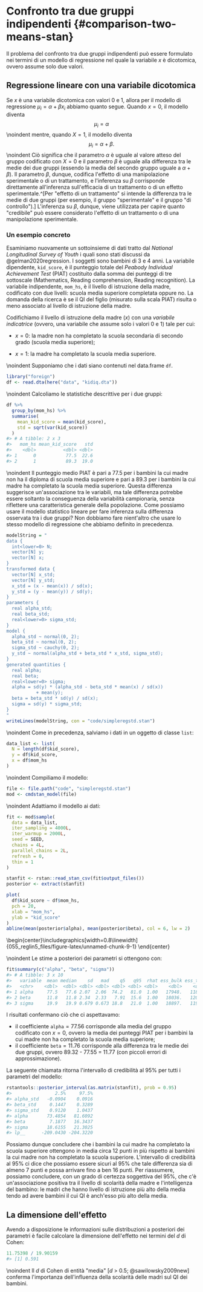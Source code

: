 # Confronto tra due gruppi indipendenti {#comparison-two-means-stan}



Il problema del confronto tra due gruppi indipendenti può essere formulato nei termini di un modello di regressione nel quale la variabile $x$ è dicotomica, ovvero assume solo due valori. 


## Regressione lineare con una variabile dicotomica

Se $x$ è una variabile dicotomica con valori 0 e 1, allora per il modello di regressione $\mu_i = \alpha + \beta x_i$ abbiamo quanto segue. Quando $x=0$, il modello diventa 
$$
\mu_i = \alpha
$$
\noindent
mentre, quando $X=1$, il modello diventa
$$
\mu_i = \alpha + \beta.
$$
\noindent
Ciò significa che il parametro $\alpha$ è uguale al valore atteso del gruppo codificato con $X=0$ e il parametro $\beta$ è uguale alla differenza tra le medie dei due gruppi (essendo la media del secondo gruppo uguale a $\alpha + \beta$). Il parametro $\beta$, dunque, codifica l'effetto di una manipolazione sperimentale o di un trattamento, e l'inferenza su $\beta$ corrisponde direttamente all'inferenza sull'efficacia di un trattamento o di un effetto sperimentale.^[Per "effetto di un trattamento" si intende la differenza tra le medie di due gruppi (per esempio, il gruppo "sperimentale" e il gruppo "di controllo").] L'inferenza su $\beta$, dunque, viene utilizzata per capire quanto "credibile" può essere considerato l'effetto di un trattamento o di una manipolazione sperimentale.


### Un esempio concreto

Esaminiamo nuovamente un sottoinsieme di dati tratto dal _National Longitudinal Survey of Youth_ i quali sono stati discussi da @gelman2020regression. I soggetti sono bambini di 3 e 4 anni. La variabile dipendente, `kid_score`, è il punteggio totale del _Peabody Individual Achievement Test_ (PIAT) costituito dalla somma dei punteggi di tre sottoscale (Mathematics, Reading comprehension, Reading recognition). La variabile indipendente, `mom_hs`, è il livello di istruzione della madre, codificato con due livelli: scuola media superiore completata oppure no. La domanda della ricerca è se il QI del figlio (misurato sulla scala PIAT) risulta o meno associato al livello di istruzione della madre.

Codifichiamo il livello di istruzione della madre ($x$) con una _variabile indicatrice_ (ovvero, una variabile che assume solo i valori 0 e 1) tale per cui:

- $x=0$: la madre non ha completato la scuola secondaria di secondo grado (scuola media superiore);

- $x=1$: la madre ha completato la scuola media superiore.

\noindent
Supponiamo che i dati siano contenuti nel data.frame `df`. 


```r
library("foreign")
df <- read.dta(here("data", "kidiq.dta"))
```

\noindent
Calcoliamo le statistiche descrittive per i due gruppi:


```r
df %>% 
  group_by(mom_hs) %>% 
  summarise(
    mean_kid_score = mean(kid_score),
    std = sqrt(var(kid_score))
  )
#> # A tibble: 2 x 3
#>   mom_hs mean_kid_score   std
#>    <dbl>          <dbl> <dbl>
#> 1      0           77.5  22.6
#> 2      1           89.3  19.0
```

\noindent
Il punteggio medio PIAT è pari a 77.5 per i bambini la cui madre non ha il diploma di scuola media superiore e pari a 89.3 per i bambini la cui madre ha completato la scuola media superiore. Questa differenza suggerisce un'associazione tra le variabili, ma tale differenza potrebbe essere soltanto la conseguenza della variabilità campionaria, senza riflettere una caratteristica generale della popolazione. Come possiamo usare il modello statistico lineare per fare inferenza sulla differenza osservata tra i due gruppi? Non dobbiamo fare nient'altro che usare lo stesso modello di regressione che abbiamo definito in precedenza.


```r
modelString = "
data {
  int<lower=0> N;
  vector[N] y;
  vector[N] x;
}
transformed data {
  vector[N] x_std;
  vector[N] y_std;
  x_std = (x - mean(x)) / sd(x);
  y_std = (y - mean(y)) / sd(y);
}
parameters {
  real alpha_std;
  real beta_std;
  real<lower=0> sigma_std;
}
model {
  alpha_std ~ normal(0, 2);
  beta_std ~ normal(0, 2);
  sigma_std ~ cauchy(0, 2);
  y_std ~ normal(alpha_std + beta_std * x_std, sigma_std);
}
generated quantities {
  real alpha;
  real beta;
  real<lower=0> sigma;
  alpha = sd(y) * (alpha_std - beta_std * mean(x) / sd(x))
           + mean(y);
  beta = beta_std * sd(y) / sd(x);
  sigma = sd(y) * sigma_std;
}
"
writeLines(modelString, con = "code/simpleregstd.stan")
```

\noindent
Come in precedenza, salviamo i dati in un oggetto di classe `list`:


```r
data_list <- list(
  N = length(df$kid_score),
  y = df$kid_score,
  x = df$mom_hs
)
```

\noindent
Compiliamo il modello:


```r
file <- file.path("code", "simpleregstd.stan")
mod <- cmdstan_model(file)
```

\noindent
Adattiamo il modello ai dati:


```r
fit <- mod$sample(
  data = data_list,
  iter_sampling = 4000L,
  iter_warmup = 2000L,
  seed = SEED,
  chains = 4L,
  parallel_chains = 2L,
  refresh = 0,
  thin = 1
)
```


```r
stanfit <- rstan::read_stan_csv(fit$output_files())
posterior <- extract(stanfit)
```


```r
plot(
  df$kid_score ~ df$mom_hs, 
  pch = 20,
  xlab = "mom_hs",
  ylab = "kid_score"
)
abline(mean(posterior$alpha), mean(posterior$beta), col = 6, lw = 2)
```



\begin{center}\includegraphics[width=0.8\linewidth]{055_reglin5_files/figure-latex/unnamed-chunk-9-1} \end{center}

\noindent
Le stime a posteriori dei parametri si ottengono con:


```r
fit$summary(c("alpha", "beta", "sigma"))
#> # A tibble: 3 x 10
#>   variable  mean median    sd   mad    q5   q95  rhat ess_bulk ess_tail
#>   <chr>    <dbl>  <dbl> <dbl> <dbl> <dbl> <dbl> <dbl>    <dbl>    <dbl>
#> 1 alpha     77.5   77.6 2.07  2.06  74.2   81.0  1.00   17948.   11861.
#> 2 beta      11.8   11.8 2.34  2.33   7.91  15.6  1.00   18036.   12038.
#> 3 sigma     19.9   19.9 0.679 0.673 18.8   21.0  1.00   18897.   11950.
```

I risultati confermano ciò che ci aspettavamo: 

- il coefficiente $\texttt{alpha} = 77.56$ corrisponde alla media del gruppo codificato con $x = 0$, ovvero la media dei punteggi PIAT per i bambini la cui madre non ha completato la scuola media superiore; 
- il coefficiente $\texttt{beta} = 11.76$ corrisponde alla differenza tra le medie dei due gruppi, ovvero 89.32 - 77.55 = 11.77 (con piccoli errori di approssimazione). 

La seguente chiamata ritorna l'intervallo di credibilità al 95% per tutti i parametri del modello:

```r
rstantools::posterior_interval(as.matrix(stanfit), prob = 0.95)
#>                2.5%     97.5%
#> alpha_std   -0.0904    0.0916
#> beta_std     0.1447    0.3289
#> sigma_std    0.9120    1.0437
#> alpha       73.4854   81.6092
#> beta         7.1877   16.3437
#> sigma       18.6155   21.3025
#> lp__      -209.0430 -204.3220
```

Possiamo dunque concludere che i bambini la cui madre ha completato la scuola superiore ottengono in media circa 12 punti in più rispetto ai bambini la cui madre non ha completato la scuola superiore. L'intervallo di credibilità al 95% ci dice che possiamo essere sicuri al 95% che tale differenza sia di almeno 7 punti e possa arrivare fino a ben 16 punti. Per riassumere, possiamo concludere, con un grado di certezza soggettiva del 95%, che c'è un'associazione positiva tra il livello di scolarità della madre e l'intelligenza del bambino: le madri che hanno livello di istruzione più alto della media tendo ad avere bambini il cui QI è anch'esso più alto della media.


## La dimensione dell'effetto

Avendo a disposizione le informazioni sulle distribuzioni a posteriori dei parametri è facile calcolare la dimensione dell'effetto nei termini del $d$ di Cohen:


```r
11.75398 / 19.90159	
#> [1] 0.591
```
\noindent
Il $d$ di Cohen di entità "media" [$d$ > 0.5; @sawilowsky2009new] conferma l'importanza dell'influenza della scolarità delle madri sul QI dei bambini. 

